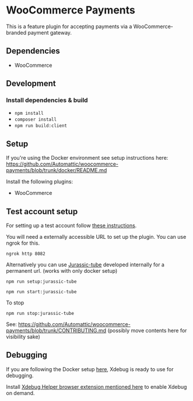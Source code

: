 # WooCommerce Payments

This is a feature plugin for accepting payments via a WooCommerce-branded payment gateway.

## Dependencies

- WooCommerce

## Development

### Install dependencies & build

- `npm install`
- `composer install`
- `npm run build:client`

## Setup

If you're using the Docker environment see setup instructions here:
https://github.com/Automattic/woocommerce-payments/blob/trunk/docker/README.md

Install the following plugins:
- WooCommerce
## Test account setup

For setting up a test account follow [these instructions](https://docs.woocommerce.com/document/payments/testing/dev-mode/).

You will need a externally accessible URL to set up the plugin. You can use ngrok for this.

```ngrok http 8082```

Alternatively you can use [Jurassic-tube](https://fieldguide.automattic.com/jurassic-tube/) developed internally for a permanent url. (works with only docker setup)

```npm run setup:jurassic-tube```

```npm run start:jurassic-tube```

To stop

```npm run stop:jurassic-tube```

See: https://github.com/Automattic/woocommerce-payments/blob/trunk/CONTRIBUTING.md (possibly move contents here for visibility sake)

## Debugging

If you are following the Docker setup [here](https://github.com/Automattic/woocommerce-payments/blob/trunk/docker/README.md), Xdebug is ready to use for debugging.

Install [Xdebug Helper browser extension mentioned here](https://xdebug.org/docs/remote) to enable Xdebug on demand.
